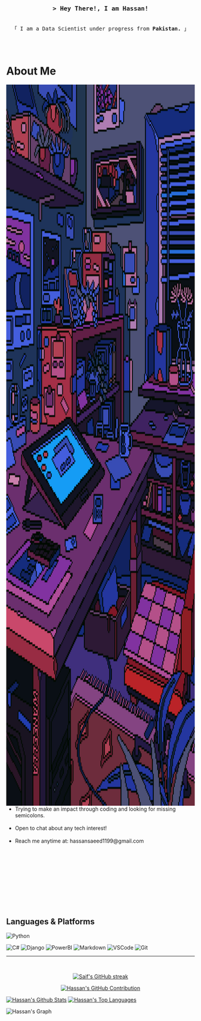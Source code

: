 <!-- Intro  -->
<h3 align="center">
        <samp>&gt; Hey There!, I am Hassan!
                <!-- <b><a target="_blank" href="Website"></a></b> -->
        </samp>
</h3>


<p align="center"> 
  <samp>
    <!-- <a href="https://www.google.com/search?q=">「 # 」</a> -->
    <br>
    「 I am a Data Scientist under progress from <b>Pakistan.</b> 」
    <br>
    <br>
  </samp>
</p>

<p align="center">
 <!-- <a href="Website" target="blank"> -->
 
 <a href="https://linkedin.com/in/hassansaeed44" target="_blank">
 </a>
 <!-- <a href="https://dev.to/" target="_blank">
  <img src="https://img.shields.io/badge/dev.to-0A0A0A?style=for-the-badge&logo=dev.to&logoColor=white" alt="" />
 </a> -->
 <!-- <a href="https://twitter.com/" target="_blank">
  <img src="https://img.shields.io/badge/Twitter-1DA1F2?style=for-the-badge&logo=twitter&logoColor=white" />
 </a> --> 
 <!-- <a href="https://instagram.com/" target="_blank">
  <img src="https://img.shields.io/badge/Instagram-fe4164?style=for-the-badge&logo=instagram&logoColor=white" alt="" />
 </a>  -->
 <!-- <a href="https://facebook.com/" target="_blank">
  <img src="https://img.shields.io/badge/Facebook-20BEFF?&style=for-the-badge&logo=facebook&logoColor=white" alt=""  /> -->
  </a> 
</p>
<br />

<!-- About Section -->
 # About Me
 
<p>
 <img align="right" width="1080" height="1920" src="/assets/wallpaper.webp" alt="gif" />
  <ul>
  <li>Trying to make an impact through coding and looking for missing semicolons. <br/><br/></li>
  <li>Open to chat about any tech interest! <br/><br/></li>
  <li>Reach me anytime at: hassansaeed1199@gmail.com <br/><br/></li>
</ul>
  <!-- 💬 &emsp; Ask me about anything [here](https://github.com/NAME/NAME/issues) -->
  <br/><br/>
  <br/><br/>
 

</p>

<br/>
<br/>
<br/>

## Languages & Platforms 

![Python](https://img.shields.io/badge/python-16EE6A?style=for-the-badge&logo=python&logoColor=white&logoSize=auto&labelColor=16EE6A&color=151515)
<!-- ![Strapi](https://img.shields.io/badge/strapi-2E7EEA?style=for-the-badge&logo=strapi&logoColor=white) -->
![C#](https://img.shields.io/badge/C%23-DC16EE?style=for-the-badge&logo=C%23&logoColor=white&logoSize=auto&labelColor=DC16EE&color=151515)
![Django](https://img.shields.io/badge/Django-498F0D?style=for-the-badge&logo=django&logoColor=white&logoSize=auto&labelColor=498F0D&color=151515)
![PowerBI](https://img.shields.io/badge/power--bi-EEE113?style=for-the-badge&logo=powerbi&logoColor=white&logoSize=auto&labelColor=EEE113&color=151515)
![Markdown](https://img.shields.io/badge/Markdown-000000?style=for-the-badge&logo=markdown&logoColor=white)
![VSCode](https://img.shields.io/badge/Visual_Studio-0078d7?style=for-the-badge&logo=visual%20studio&logoColor=white)
![Git](https://img.shields.io/badge/Git-F05032?style=for-the-badge&logo=git&logoColor=white)

<!-- <br/> -->

<!-- ## Top Open Source -
[![NAME](https://github-readme-stats.vercel.app/api/pin/?username=NAME&repo=REPONAME&border_color=7F3FBF&bg_color=0D1117&title_color=C9D1D9&text_color=8B949E&icon_color=7F3FBF)](https://github.com/) -->


<!-- <p align="left">
  <a href="https://github.com/NAME?tab=repositories" target="_blank"><img alt="All Repositories" title="All Repositories" src="https://img.shields.io/badge/-All%20Repos-2962FF?style=for-the-badge&logo=koding&logoColor=white"/></a>
</p> -->

<!-- <br/> -->
<hr/>
<br/>

<p align="center">
  <a href="https://github.com/hassanxsaeed">
    <img src="https://github-readme-streak-stats.herokuapp.com/?user=hassanxsaeed&theme=radical&border=7F3FBF&background=0D1117" alt="Saif's GitHub streak"/>
  </a>
</p>

<p align="center">
  <a href="https://github.com/hassanxsaeed">
    <img src="https://github-profile-summary-cards.vercel.app/api/cards/profile-details?username=hassanxsaeed&theme=radical" alt="Hassan's GitHub Contribution"/>
  </a>
</p>

<a> 
    <a href="https://github.com/hassanxsaeed"><img alt="Hassan's Github Stats" src="https://denvercoder1-github-readme-stats.vercel.app/api?username=hassanxsaeed&show_icons=true&count_private=true&theme=react&border_color=7F3FBF&bg_color=0D1117&title_color=F85D7F&icon_color=F8D866" height="192px" width="49.5%"/></a>
  <a href="https://github.com/hassanxsaeed"><img alt="Hassan's Top Languages" src="https://denvercoder1-github-readme-stats.vercel.app/api/top-langs/?username=hassanxsaeed&langs_count=8&layout=compact&theme=react&border_color=7F3FBF&bg_color=0D1117&title_color=F85D7F&icon_color=F8D866" height="192px" width="49.5%"/></a>
  <br/>
</a>


![Hassan's Graph](https://github-readme-activity-graph.vercel.app/graph?username=hassanxsaeed&custom_title=Hassan's%20GitHub%20Activity%20Graph&bg_color=0D1117&color=7F3FBF&line=7F3FBF&point=7F3FBF&area_color=FFFFFF&title_color=FFFFFF&area=true)
